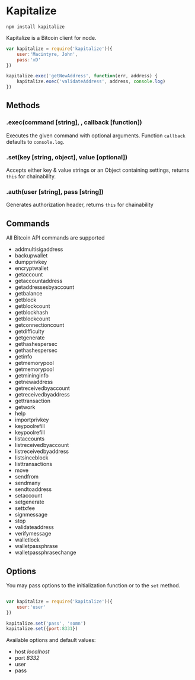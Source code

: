 # Kapitalize

`npm install kapitalize`

Kapitalize is a Bitcoin client for node.

```js
var kapitalize = require('kapitalize')({
    user:'Macintyre, John',
    pass:'xD'
})

kapitalize.exec('getNewAddress', function(err, address) {
    kapitalize.exec('validateAddress', address, console.log)
})
```

## Methods

### .exec(command [string], <arguments>, callback [function])

Executes the given command with optional arguments. Function `callback` defaults to `console.log`.

### .set(key [string, object], value [optional])

Accepts either key & value strings or an Object containing settings, returns `this` for chainability.

### .auth(user [string], pass [string])

Generates authorization header, returns `this` for chainability

## Commands

All Bitcoin API commands are supported

+ addmultisigaddress
+ backupwallet
+ dumpprivkey
+ encryptwallet
+ getaccount
+ getaccountaddress
+ getaddressesbyaccount
+ getbalance
+ getblock
+ getblockcount
+ getblockhash
+ getblockcount
+ getconnectioncount
+ getdifficulty
+ getgenerate
+ gethashespersec
+ gethashespersec
+ getinfo
+ getmemorypool
+ getmemorypool
+ getmininginfo
+ getnewaddress
+ getreceivedbyaccount
+ getreceivedbyaddress
+ gettransaction
+ getwork
+ help
+ importprivkey
+ keypoolrefill
+ keypoolrefill
+ listaccounts
+ listreceivedbyaccount
+ listreceivedbyaddress
+ listsinceblock
+ listtransactions
+ move
+ sendfrom
+ sendmany
+ sendtoaddress
+ setaccount
+ setgenerate
+ settxfee
+ signmessage
+ stop
+ validateaddress
+ verifymessage
+ walletlock
+ walletpassphrase
+ walletpassphrasechange

## Options

You may pass options to the initialization function or to the `set` method.

```js

var kapitalize = require('kapitalize')({
    user:'user'
})

kapitalize.set('pass', 'somn')
kapitalize.set({port:8331})

```

Available options and default values:

+ host *localhost*
+ port *8332*
+ user
+ pass
